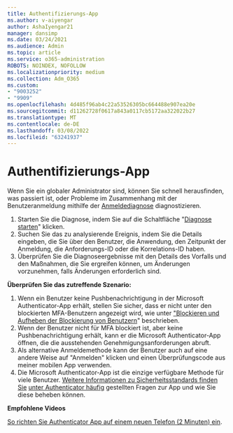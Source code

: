 ```yaml
---
title: Authentifizierungs-App
ms.author: v-aiyengar
author: AshaIyengar21
manager: dansimp
ms.date: 03/24/2021
ms.audience: Admin
ms.topic: article
ms.service: o365-administration
ROBOTS: NOINDEX, NOFOLLOW
ms.localizationpriority: medium
ms.collection: Adm_O365
ms.custom:
- "9003252"
- "9909"
ms.openlocfilehash: 4d485f96ab4c22a53526305bc664488e907ea20e
ms.sourcegitcommit: d11262728f0617a843a0117cb5172aa322022b27
ms.translationtype: MT
ms.contentlocale: de-DE
ms.lasthandoff: 03/08/2022
ms.locfileid: "63241937"
---
```

# <a name="authentication-app"></a>Authentifizierungs-App

Wenn Sie ein globaler Administrator sind, können Sie schnell herausfinden, was passiert ist, oder Probleme im Zusammenhang mit der Benutzeranmeldung mithilfe der [Anmeldediagnose](https://ms.portal.azure.com/microsoft.onmicrosoft.com?loginHint=shhada@microsoft.com#blade/Microsoft_AAD_IAM/ActiveDirectoryMenuBlade/diagnose/symptomId/ms_aad_dxp_signin_caDiagnoseAndSolveSummarySymptom) diagnostizieren.

1. Starten Sie die Diagnose, indem Sie auf die Schaltfläche "[Diagnose starten](https://portal.azure.com/#blade/Microsoft_AAD_IAM/ActiveDirectoryMenuBlade/diagnose/symptomId/ms_aad_dxp_signin_caDiagnoseAndSolveSummarySymptom)" klicken. 
1. Suchen Sie das zu analysierende Ereignis, indem Sie die Details eingeben, die Sie über den Benutzer, die Anwendung, den Zeitpunkt der Anmeldung, die Anforderungs-ID oder die Korrelations-ID haben.
1. Überprüfen Sie die Diagnoseergebnisse mit den Details des Vorfalls und den Maßnahmen, die Sie ergreifen können, um Änderungen vorzunehmen, falls Änderungen erforderlich sind.

**Überprüfen Sie das zutreffende Szenario:**

1. Wenn ein Benutzer keine Pushbenachrichtigung in der Microsoft Authenticator-App erhält, stellen Sie sicher, dass er nicht unter den blockierten MFA-Benutzern angezeigt wird, wie unter ["Blockieren und Aufheben der Blockierung von Benutzern](https://portal.azure.com/#blade/Microsoft_AAD_IAM/ActiveDirectoryMenuBlade/diagnose/symptomId/ms_aad_dxp_signin_caDiagnoseAndSolveSummarySymptom)" beschrieben.
1. Wenn der Benutzer nicht für MFA blockiert ist, aber keine Pushbenachrichtigung erhält, kann er die Microsoft Authenticator-App öffnen, die die ausstehenden Genehmigungsanforderungen abruft.
1. Als alternative Anmeldemethode kann der Benutzer auch auf eine andere Weise auf "Anmelden" klicken und einen Überprüfungscode aus meiner mobilen App verwenden.
1. Die Microsoft Authenticator-App ist die einzige verfügbare Methode für viele Benutzer. [Weitere Informationen zu Sicherheitsstandards finden Sie](https://docs.microsoft.com/azure/active-directory/fundamentals/concept-fundamentals-security-defaults) [unter Authenticator häufig](https://docs.microsoft.com/azure/active-directory/user-help/user-help-auth-app-faq) gestellten Fragen zur App und wie Sie diese beheben können.
 
**Empfohlene Videos**

[So richten Sie Authenticator App auf einem neuen Telefon (2 Minuten) ein](https://go.microsoft.com/fwlink/?linkid=2158163&clcid=0x409).
